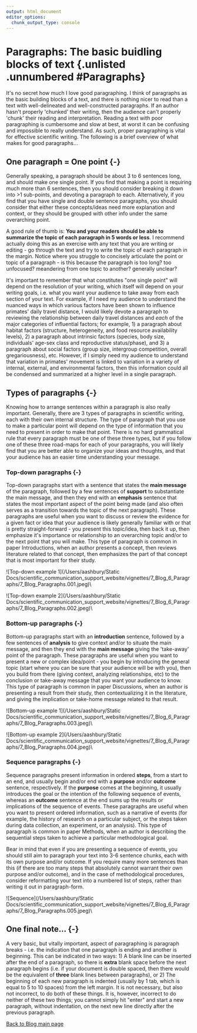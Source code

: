 ```yaml
---
output: html_document
editor_options:
  chunk_output_type: console
---
```




# Paragraphs: The basic buidling blocks of text {.unlisted .unnumbered #Paragraphs}

It's no secret how much I love good paragraphing. I think of paragraphs as the basic building blocks of a text, and there is nothing nicer to read than a text with well-delineated and well-constructed paragraphs. If an author hasn't properly 'chunked' their writing, then the audience can't properly 'chunk' their reading and interpretation. Reading a text with poor paragraphing is cumbersome and slow at best, at worst it can be confusing and impossible to really understand. As such, proper paragraphing is vital for effective scientific writing. The following is a brief overview of what makes for good paragraphs...

## One paragraph = One point {-}

Generally speaking, a paragraph should be about 3 to 6 sentences long, and should make one single point. If you find that making a point is requiring much more than 6 sentences, then you should consider breaking it down into >1 sub-points, and devoting a paragraph to each. Alternatively, if you find that you have single and double sentence paragraphs, you should consider that either these concepts/ideas need more explanation and context, or they should be grouped with other info under the same overarching point.

A good rule of thumb is: **You and your readers should be able to summarize the topic of each paragraph in 5 words or less**. I recommend actually doing this as an exercise with any text that you are writing or editing - go through the text and try to write the topic of each paragraph in the margin. Notice where you struggle to concisely articulate the point or topic of a paragraph - is this because the paragraph is too long? too unfocused? meandering from one topic to another? generally unclear?

It's important to remember that what constitutes "one single point" will depend on the resolution of your writing, which itself will depend on your writing goals, i.e. what you want your audience to take away from each section of your text. For example, if I need my audience to understand the nuanced ways in which various factors have been shown to influence primates' daily travel distance, I would likely devote a paragraph to reviewing the relationship between daily travel distances and *each* of the major categories of influential factors; for example, 1) a paragraph about habitat factors (structure, heterogeneity, and food resource availability levels), 2) a paragraph about intrinsic factors (species, body size, individuals' age-sex class and reproductive status/phase), and 3) a paragraph about social factors (group size, intergroup competition, overall gregariousness), etc. However, if I simply need my audience to understand that variation in primates' movement is linked to variation in a variety of internal, external, and environmental factors, then this information could all be condensed and summarized at a higher level in a single paragraph.

## Types of paragraphs {-}

Knowing how to arrange sentences within a paragraph is also really important. Generally, there are 3 types of paragraphs in scientific writing, each with their own internal structure. The type of paragraph that you use to make a particular point will depend on the type of information that you need to present in order to make that point. There is no hard grammatical rule that every paragraph must be one of these three types, but if you follow one of these three road-maps for each of your paragraphs, you will likely find that you are better able to organize your ideas and thoughts, and that your audience has an easier time understanding your message.

### Top-down paragraphs {-}

Top-down paragraphs start with a sentence that states the **main message** of the paragraph, followed by a few sentences of **support** to substantiate the main message, and then they end with an **emphasis** sentence that states the most important aspect of the point being made (and also often serves as a transition towards the topic of the next paragraph). These paragraphs are useful when you want to discuss or review the evidence for a given fact or idea that your audience is likely generally familiar with or that is pretty straight-forward - you present this topic/idea, then back it up, then emphasize it's importance or relationship to an overarching topic and/or to the next point that you will make. This type of paragraph is common in paper Introductions, when an author presents a concept, then reviews literature related to that concept, then emphasizes the part of that concept that is most important for their study. 

![Top-down example 1](/Users/aashbury/Static Docs/scientific_communication_support_website/vignettes/7_Blog_6_Paragraphs/7_Blog_Paragraphs.001.jpeg)\

![Top-down example 2](/Users/aashbury/Static Docs/scientific_communication_support_website/vignettes/7_Blog_6_Paragraphs/7_Blog_Paragraphs.002.jpeg)\

### Bottom-up paragraphs {-}

Bottom-up paragraphs start with an **introduction** sentence, followed by a few sentences of **analysis** to give context and/or to situate the main message, and then they end with the **main message** giving the 'take-away' point of the paragraph. These paragraphs are useful when you want to present a new or complex idea/point - you begin by introducing the general topic (start where you can be sure that your audience will be with you), then you build from there (giving context, analyzing relationships, etc) to the conclusion or take-away message that you want your audience to know. This type of paragraph is common in paper Discussions, when an author is presenting a result from their study, then contextualizing it in the literature, and giving the implication or take-home message related to that result.

![Bottom-up example 1](/Users/aashbury/Static Docs/scientific_communication_support_website/vignettes/7_Blog_6_Paragraphs/7_Blog_Paragraphs.003.jpeg)\

![Bottom-up example 2](/Users/aashbury/Static Docs/scientific_communication_support_website/vignettes/7_Blog_6_Paragraphs/7_Blog_Paragraphs.004.jpeg)\

### Sequence paragraphs {-}

Sequence paragraphs present information in ordered **steps**, from a start to an end, and usually begin and/or end with a **purpose** and/or **outcome** sentence, respectively.  If the **purpose** comes at the beginning, it usually introduces the goal or the intention of the following sequence of events, whereas an **outcome** sentence at the end sums up the results or implications of the sequence of events. These paragraphs are useful when you want to present ordered information, such as a narrative of events (for example, the history of research on a particular subject, or the steps taken during data collection, an experiment, or an analysis). This type of paragraph is common in paper Methods, when an author is describing the sequential steps taken to achieve a particular methodological goal.

Bear in mind that even if you are presenting a sequence of events, you should still aim to paragraph your text into 3-6 sentence chunks, each with its own purpose and/or outcome. If you require many more sentences than this (if there are too many steps that absolutely cannot warrant their own purpose and/or outcome), and in the case of methodological procedures, consider reformatting your text into a numbered list of steps, rather than writing it out in paragraph-form.

![Sequence](/Users/aashbury/Static Docs/scientific_communication_support_website/vignettes/7_Blog_6_Paragraphs/7_Blog_Paragraphs.005.jpeg)\


## One final note... {-}

A very basic, but vitally important, aspect of paragraphing is paragraph breaks - i.e. the indication that one paragraph is ending and another is beginning. This can be indicated in two ways: 1) A blank line can be inserted after the end of a paragraph, so there is **extra** blank space before the next paragraph begins (i.e. if your document is double spaced, then there would be the equivalent of **three** blank lines between paragraphs), or 2) The beginning of each new paragraph is indented (usually by 1 tab, which is equal to 5 to 10 spaces) from the left margin. It is not necessary, but also not incorrect, to do both of these things. It is, however, incorrect to do neither of these two things; you cannot simply hit "enter" and start a new paragraph, without indentation, on the next new line directly after the previous paragraph.

[Back to Blog main page](#blog_main)  
